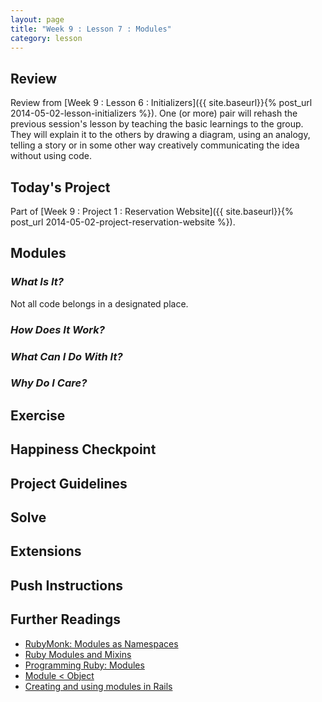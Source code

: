 ```yaml
---
layout: page
title: "Week 9 : Lesson 7 : Modules"
category: lesson
---
```


## Review

Review from [Week 9 : Lesson 6 : Initializers]({{ site.baseurl}}{% post_url 2014-05-02-lesson-initializers %}).  One (or more) pair will rehash the previous session's lesson by teaching the basic learnings to the group.  They will explain it to the others by drawing a diagram, using an analogy, telling a story or in some other way creatively communicating the idea without using code.

## Today's Project

Part of [Week 9 : Project 1 : Reservation Website]({{ site.baseurl}}{% post_url 2014-05-02-project-reservation-website %}).

## Modules

### _What Is It?_

Not all code belongs in a designated place.

### _How Does It Work?_

### _What Can I Do With It?_

### _Why Do I Care?_

## Exercise

## Happiness Checkpoint

## Project Guidelines

## Solve

## Extensions

## Push Instructions

## Further Readings

* [RubyMonk: Modules as Namespaces](http://rubymonk.com/learning/books/1-ruby-primer/chapters/35-modules/lessons/80-modules-as-namespaces)
* [Ruby Modules and Mixins](http://www.tutorialspoint.com/ruby/ruby_modules.htm)
* [Programming Ruby: Modules](http://ruby-doc.com/docs/ProgrammingRuby/)
* [Module < Object](http://api.rubyonrails.org/classes/Module.html)
* [Creating and using modules in Rails](http://blog.crowdint.com/2012/11/20/creating-and-using-modules-in-rails.html)
